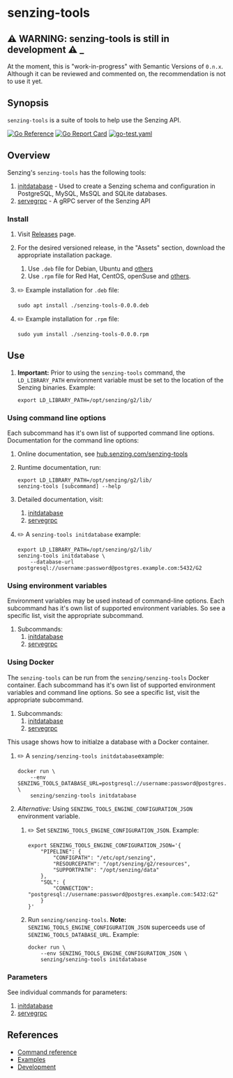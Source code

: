 # senzing-tools

## :warning: WARNING: senzing-tools is still in development :warning: _

At the moment, this is "work-in-progress" with Semantic Versions of `0.n.x`.
Although it can be reviewed and commented on,
the recommendation is not to use it yet.

## Synopsis

`senzing-tools` is a suite of tools to help use the Senzing API.

[![Go Reference](https://pkg.go.dev/badge/github.com/senzing/senzing-tools.svg)](https://pkg.go.dev/github.com/senzing/senzing-tools)
[![Go Report Card](https://goreportcard.com/badge/github.com/senzing/senzing-tools)](https://goreportcard.com/report/github.com/senzing/senzing-tools)
[![go-test.yaml](https://github.com/Senzing/senzing-tools/actions/workflows/go-test.yaml/badge.svg)](https://github.com/Senzing/senzing-tools/actions/workflows/go-test.yaml)

## Overview

Senzing's `senzing-tools` has the following tools:

1. [initdatabase](https://github.com/Senzing/initdatabase) - Used to create a Senzing schema and configuration in PostgreSQL, MySQL, MsSQL and SQLite databases.
1. [servegrpc](https://github.com/Senzing/servegrpc) - A gRPC server of the Senzing API

### Install

1. Visit [Releases](https://github.com/Senzing/senzing-tools/releases) page.
1. For the desired versioned release, in the "Assets" section,
   download the appropriate installation package.
    1. Use `.deb` file for Debian, Ubuntu and
       [others](https://en.wikipedia.org/wiki/List_of_Linux_distributions#Debian-based)
    1. Use `.rpm` file for Red Hat, CentOS, openSuse and
       [others](https://en.wikipedia.org/wiki/List_of_Linux_distributions#RPM-based).

1. :pencil2: Example installation for `.deb` file:

    ```console
    sudo apt install ./senzing-tools-0.0.0.deb
    ```

1. :pencil2: Example installation for `.rpm` file:

    ```console
    sudo yum install ./senzing-tools-0.0.0.rpm
    ```

## Use

1. **Important:** Prior to using the `senzing-tools` command,
   the `LD_LIBRARY_PATH` environment variable must be set
   to the location of the Senzing binaries.
   Example:

    ```console
    export LD_LIBRARY_PATH=/opt/senzing/g2/lib/
    ```

### Using command line options

Each subcommand has it's own list of supported command line options.
Documentation for the command line options:

1. Online documentation, see
   [hub.senzing.com/senzing-tools](https://hub.senzing.com/senzing-tools)

1. Runtime documentation, run:

    ```console
    export LD_LIBRARY_PATH=/opt/senzing/g2/lib/
    senzing-tools [subcommand] --help
    ```

1. Detailed documentation, visit:
    1. [initdatabase](https://github.com/Senzing/initdatabase#using-command-line-options)
    1. [servegrpc](https://github.com/Senzing/servegrpc#using-command-line-options)

1. :pencil2: A `senzing-tools initdatabase` example:

    ```console
    export LD_LIBRARY_PATH=/opt/senzing/g2/lib/
    senzing-tools initdatabase \
        --database-url postgresql://username:password@postgres.example.com:5432/G2
    ```

### Using environment variables

Environment variables may be used instead of command-line options.
Each subcommand has it's own list of supported environment variables.
So see a specific list, visit the appropriate subcommand.

1. Subcommands:
    1. [initdatabase](https://github.com/Senzing/initdatabase#using-environment-variables)
    1. [servegrpc](https://github.com/Senzing/servegrpc#using-environment-variables)

### Using Docker

The `senzing-tools` can be run from the `senzing/senzing-tools` Docker container.
Each subcommand has it's own list of supported environment variables and command line options.
So see a specific list, visit the appropriate subcommand.

1. Subcommands:
    1. [initdatabase](https://github.com/Senzing/initdatabase#using-docker)
    1. [servegrpc](https://github.com/Senzing/servegrpc#using-docker)

This usage shows how to initialze a database with a Docker container.

1. :pencil2: A `senzing/senzing-tools initdatabase`example:

    ```console
    docker run \
        --env SENZING_TOOLS_DATABASE_URL=postgresql://username:password@postgres.example.com:5432/G2 \
        senzing/senzing-tools initdatabase
    ```

1. *Alternative:* Using `SENZING_TOOLS_ENGINE_CONFIGURATION_JSON` environment variable.

    1. :pencil2: Set `SENZING_TOOLS_ENGINE_CONFIGURATION_JSON`.
       Example:

        ```console
        export SENZING_TOOLS_ENGINE_CONFIGURATION_JSON='{
            "PIPELINE": {
                "CONFIGPATH": "/etc/opt/senzing",
                "RESOURCEPATH": "/opt/senzing/g2/resources",
                "SUPPORTPATH": "/opt/senzing/data"
            },
            "SQL": {
                "CONNECTION": "postgresql://username:password@postgres.example.com:5432:G2"
            }
        }'
        ```

    1. Run `senzing/senzing-tools`.
       **Note:** `SENZING_TOOLS_ENGINE_CONFIGURATION_JSON` superceeds use of `SENZING_TOOLS_DATABASE_URL`.
       Example:

        ```console
        docker run \
            --env SENZING_TOOLS_ENGINE_CONFIGURATION_JSON \
            senzing/senzing-tools initdatabase
        ```

### Parameters

See individual commands for parameters:

1. [initdatabase](https://github.com/Senzing/initdatabase#parameters)
1. [servegrpc](https://github.com/Senzing/servegrpc#parameters)

## References

- [Command reference](docs/senzing-tools.md)
- [Examples](docs/examples.md)
- [Development](docs/development.md)
